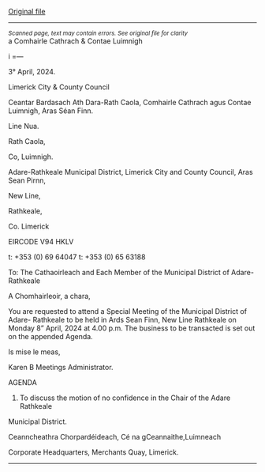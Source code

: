 [Original file](https://www.limerick.ie/sites/default/files/media/documents/2024-04/00-agenda-special-meeting-of-the-municipal-district-of-adare-rathkeale-8th-april-2024.pdf)

---
*<small>Scanned page, text may contain errors. See original file for clarity</small>*  
a Comhairle Cathrach
& Contae Luimnigh

i
=—

3° April, 2024.

Limerick City
& County Council

Ceantar Bardasach Ath Dara-Rath Caola,
Comhairle Cathrach agus Contae Luimnigh,
Aras Séan Finn.

Line Nua.

Rath Caola,

Co, Luimnigh.

Adare-Rathkeale Municipal District,
Limerick City and County Council,
Aras Sean Pirnn,

New Line,

Rathkeale,

Co. Limerick

EIRCODE V94 HKLV

t: +353 (0) 69 64047
t: +353 (0) 65 63188

To: The Cathaoirleach and Each Member of the Municipal District of Adare-Rathkeale

A Chomhairleoir, a chara,

You are requested to attend a Special Meeting of the Municipal District of Adare-
Rathkeale to be held in Ards Sean Finn, New Line Rathkeale on Monday 8” April, 2024 at
4.00 p.m. The business to be transacted is set out on the appended Agenda.

Is mise le meas,

Karen B
Meetings Administrator.

AGENDA

1. To discuss the motion of no confidence in the Chair of the Adare Rathkeale

Municipal District.

Ceanncheathra Chorpardéideach, Cé na gCeannaithe,Luimneach

Corporate Headquarters, Merchants Quay, Limerick.


---
